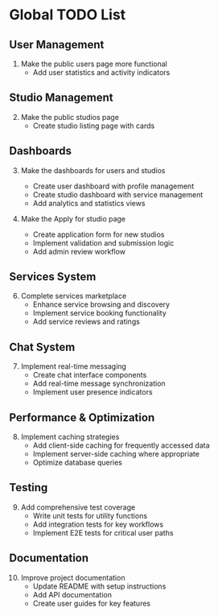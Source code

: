 # Global TODO List

## User Management

1. Make the public users page more functional
   - Add user statistics and activity indicators

## Studio Management

2. Make the public studios page
   - Create studio listing page with cards

## Dashboards

3. Make the dashboards for users and studios
   - Create user dashboard with profile management
   - Create studio dashboard with service management
   - Add analytics and statistics views

4. Make the Apply for studio page
   - Create application form for new studios
   - Implement validation and submission logic
   - Add admin review workflow

## Services System

6. Complete services marketplace
   - Enhance service browsing and discovery
   - Implement service booking functionality
   - Add service reviews and ratings

## Chat System

7. Implement real-time messaging
   - Create chat interface components
   - Add real-time message synchronization
   - Implement user presence indicators

## Performance & Optimization

8. Implement caching strategies
   - Add client-side caching for frequently accessed data
   - Implement server-side caching where appropriate
   - Optimize database queries

## Testing

9. Add comprehensive test coverage
   - Write unit tests for utility functions
   - Add integration tests for key workflows
   - Implement E2E tests for critical user paths

## Documentation

10. Improve project documentation
    - Update README with setup instructions
    - Add API documentation
    - Create user guides for key features
